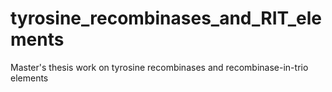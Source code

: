 # tyrosine_recombinases_and_RIT_elements
Master's thesis work on tyrosine recombinases and recombinase-in-trio elements
